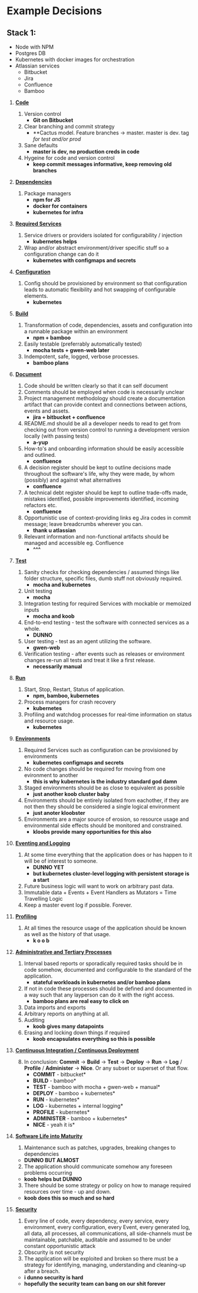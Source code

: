 # Example Decisions
## Stack 1:
  - Node with NPM
  - Postgres DB
  - Kubernetes with docker images for orchestration
  - Atlassian services
    - Bitbucket
    - Jira
    - Confluence
    - Bamboo



1. <a  href="/Code.md" name="Code">**Code**</a>
    1. Version control
        - **Git on Bitbucket**
    2. Clear branching and commit strategy
        - **Cactus model. Feature branches -> master. master is dev. tag *for test and/or prod*
    2. Sane defaults
        - **master is dev, no production creds in code**
    3. Hygeine for code and version control
        - **keep commit messages informative, keep removing old branches**


2. <a  href="/Dependencies.md" name="Dependencies">**Dependencies**</a>
    1. Package managers
        - **npm for JS**
        - **docker for containers**
        - **kubernetes for infra**

3. <a  href="/RequiredServices.md" name="RequiredServices">**Required Services**</a>
    1. Service drivers or providers isolated for configurability / injection
        - **kubernetes helps**
    2. Wrap and/or abstract environment/driver specific stuff so a configuration change can do it
        - **kubernetes with configmaps and secrets**

4. <a  href="/Configuration.md" name="Configuration">**Configuration**</a>
    1. Config should be provisioned by environment so that configuration leads to automatic flexibility and hot swapping of configurable elements.
        - **kubernetes**
    

5. <a  href="/Build.md" name="Build">**Build**</a>
    1. Transformation of code, dependencies, assets and configuration into a runnable package within an environment
        - **npm + bamboo**
    2. Easily testable (preferrably automatically tested)
        - **mocha tests + gwen-web later**
    2. Indempotent, safe, logged, verbose processes.
        - **bamboo plans**

6. <a  href="/Document.md" name="Document">**Document**</a>
    1. Code should be written clearly so that it can self document
    2. Comments should be employed when code is necessarily unclear
    3. Project management methodology should create a documentation artifact that can provide context and connections between actions, events and assets.
        - **jira + bitbucket + confluence**
    4. README.md should be all a developer needs to read to get from checking out from version control to running a development version locally (with passing tests)
        - **a-yup**
    5. How-to's and onboarding information should be easily accessible and outlined.
        - **confluence**
    6. A decision register should be kept to outline decisions made throughout the software's life, why they were made, by whom (possibly) and against what alternatives
        - **confluence**
    7. A technical debt register should be kept to outline trade-offs made, mistakes identified, possible improvements identified, incoming refactors etc.
        - **confluence**
    8. Opportunistic use of context-providing links eg Jira codes in commit message; leave breadcrumbs wherever you can.
        - **thank u atlassian**
    9. Relevant information and non-functional artifacts should be managed and accessible eg. Confluence
        - **^^^**

7. <a  href="/Test.md" name="Test">**Test**</a>
    1. Sanity checks for checking dependencies / assumed things like folder structure, specific files, dumb stuff not obviously required.
        - **mocha and kubernetes**
    2. Unit testing
        - **mocha**
    3. Integration testing for required Services with mockable or memoized inputs
        - **mocha and koob**
    4. End-to-end testing - test the software with connected services as a whole.
        - **DUNNO**
    5. User testing - test as an agent utilizing the software.
        - **gwen-web**
    6. Verification testing - after events such as releases or environment changes re-run all tests and treat it like a first release.
        - **necessarily manual**

8. <a  href="/Run.md" name="Run">**Run**</a>
    1. Start, Stop, Restart, Status of application.
        - **npm, bamboo, kubernetes**
    2. Process managers for crash recovery
        - **kubernetes**
    3. Profiling and watchdog processes for real-time information on status and resource usage.
        - **kubernetes**

9. <a  href="/Environments.md" name="Environments">**Environments**</a>
    1. Required Services such as configuration can be provisioned by environments
        - **kubernetes configmaps and secrets**
    2. No code changes should be required for moving from one evironment to another
        - **this is why kubernetes is the industry standard god damn**
    3. Staged environments should be as close to equivalent as possible
        - **just another koob cluster baby**
    4. Environments should be entirely isolated from eachother, if they are not then they should be considered a single logical environment
        - **just anoter kloobster**
    5. Environments are a major source of erosion, so resource usage and environmental side effects should be monitored and constrained.
        - **kloobs provide many opportunities for this also**

10. <a href="/EventingandLogging.md" name="EventingandLogging">**Eventing and Logging**</a>
    1. At some time everything that the application does or has happen to it will be of interest to someone.
        - **DUNNO YET**
        - **but kubernetes cluster-level logging with persistent storage is a start**
    2. Future business logic will want to work on arbitrary past data.
    3. Immutable data + Events + Event Handlers as Mutators = Time Travelling Logic
    4. Keep a master event log if possible. Forever.

11. <a href="/Profiling.md" name="Profiling">**Profiling**</a>
    1. At all times the resource usage of the application should be known as well as the history of that usage.
        - **k o o b**

12. <a href="/Admin.md" name="AdministrativeandTertiaryProcesses">**Administrative and Tertiary Processes**</a>
    1. Interval based reports or sporadically required tasks should be in code somehow, documented and configurable to the standard of the application.
        - **stateful workloads in kubernetes and/or bamboo plans**
    2. If not in code these processes should be defined and documented in a way such that any layperson can do it with the right access.
        - **bamboo plans are real easy to click on**
    3. Data imports and exports
    4. Arbitrary reports on anything at all.
    5. Auditing
        - **koob gives many datapoints**
    6. Erasing and locking down things if required
        - **koob encapsulates everything so this is possible**

13. <a href="/CICD.md" name="ContinuousIntegration/ContinuousDeployment">**Continuous Integration / Continuous Deployment**</a>

    8. In conclusion: **Commit** -> **Build** -> **Test** -> **Deploy** -> **Run** -> **Log** / **Profile** / **Administer** -> **Nice**. Or any subset or superset of that flow.
        - **COMMIT** - bitbucket*
        - **BUILD** - bamboo*
        - **TEST** - bamboo with mocha + gwen-web + manual*
        - **DEPLOY** - bamboo + kubernetes*
        - **RUN** - kubernetes*
        - **LOG** - kubernetes + internal logging*
        - **PROFILE** - kubernetes*
        - **ADMINISTER** - bamboo + kubernetes*
        - **NICE** - yeah it is*

14. <a href="/SoftwareLifeIntoMaturity.md" name="SoftwareLifeintoMaturity">**Software Life into Maturity** </a>
    1. Maintenance such as patches, upgrades, breaking changes to dependencies
      - **DUNNO BUT ALMOST**
    2. The application should communicate somehow any foreseen problems occurring
      - **koob helps but DUNNO**
    3. There should be some strategy or policy on how to manage required resources over time - up and down.
      - **koob does this so much and so hard**

15. <a href="/Security.md" name="Security">**Security**</a>
    1. Every line of code, every dependency, every service, every environment, every configuration, every Event, every generated log, all data, all processes, all communications, all side-channels must be maintainable, patchable, auditable and assumed to be under constant opportunistic attack
    2. Obscurity is not security
    3. The application will be exploited and broken so there must be a strategy for identifying, managing, understanding and cleaning-up after a breach.
      - **i dunno security is hard**
      - **hopefully the security team can bang on our shit forever**